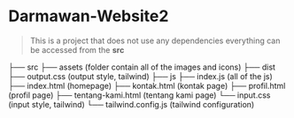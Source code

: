 # Darmawan-Website2

> This is a project that does not use any dependencies
> everything can be accessed from the **src**

├── src
    ├── assets (folder contain all of the images and icons)
    ├── dist
        ├── output.css (output style, tailwind)
    ├── js
        ├── index.js (all of the js)
    ├── index.html (homepage)
    ├── kontak.html (kontak page)
    ├── profil.html (profil page)
    ├── tentang-kami.html (tentang kami page)
    └── input.css (input style, tailwind)
└── tailwind.config.js (tailwind configuration)
